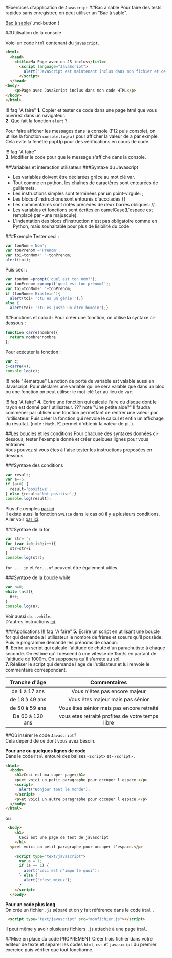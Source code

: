 #Exercices d'application de `Javascript`
##Bac à sable
Pour faire des tests rapides sans enregistrer, on peut utiliser un "Bac à sable".

[Bac à sable](http://jsbin.com/wuqevezoku/edit?html,js,console){ .md-button }

##Utilisation de la console

Voici un code `html` contenant du `javascript`.

```html
<html>
  <head>
    <title>Ma Page avec un JS inclus</title>
      <script language="JavaScript">
        alert("JavaScript est maintenant inclus dans mon fichier et ce message s'affiche dans une fenêtre d'alerte");
      </script>
  </head>
<body>
    <p>Page avec JavaScript inclus dans mon code HTML</p>
</body>
</html>

```

!!! faq "A faire"
    **1.** Copier et tester ce code dans une page html que vous ouvrirez dans un navigateur.  
    **2.** Que fait la fonction `alert` ? 

Pour faire afficher les messages dans la console (F12 puis console), on utilise la fonction `console.log(a)` pour afficher la valeur de a par exmple. Cela evite la fenêtre popUp pour des vérifications en cours de code.  

!!! faq "A faire"  
    **3.** Modifier le code pour que le message s'affiche dans la console.  

##Variables et interaction utilisateur
###Syntaxe du Javascript

- Les variables doivent être déclarées grâce au mot clé var.  
- Tout comme en python, les chaînes de caractères sont entourées de guillemets.  
- Les instructions simples sont terminées par un point-virgule: ;   
- Les blocs d'instructions sont entourés d'accolades {}  
- Les commentaires sont notés précédés de deux barres obliques: //.  
- Les variables et fonctions sont écrites en camelCase(L'espace est remplacé par -une majuscule).  
- L'indentation des blocs d'instruction n'est pas obligatoire comme en Python, mais souhaitable pour plus de lisibilité du code.  

###Exemple
Tester ceci :  
```js
var tonNom ='Nom';
var tonPrenom ='Prenom';
var toi=tonNom+' '+tonPrenom;
alert(toi);
```

Puis ceci :  
```js
var tonNom =prompt('quel est ton nom?');
var tonPrenom =prompt('quel est ton prénom?');
var toi=tonNom+' '+tonPrenom;
if (tonNom=='Einstein'){  
  alert(toi+ ':tu es un génie!');}
else {
  alert(toi+ ':tu es juste un être humain');} 
```

##Fonctions et calcul :
Pour créer une fonction, on utilise la syntaxe ci-dessous :  
```js
function carre(nombre){
  return nombre*nombre
};
```
Pour exécuter la fonction :  
```js
var c;
c=carre(4);
console.log(c);
```
!!! note "Remarque"
    La notion de porté de variable est valable aussi en Javascript. Pour déclarer une variable qui ne sera valable que dans un bloc ou une fonction on peut utiliser le mot-clé `let` au lieu de `var`. 


!!! faq "A faire"
    **4.** Ecrire une fonction qui calcule l'aire du disque dont le rayon est donné par l'utilisateur.
    ??? note "Une petite aide?"
          Il faudra commener par utiliser une fonction permettant de rentrer une valeur par l'utilisateur. Puis créer la fonction qui renvoie le calcul et enfin un affichage du résultat. (note : `Math.PI` permet d'obtenir la valeur de pi. ).

##Les boucles et les conditions
Pour chacune des syntaxes données ci-dessous, tester l'exemple donné et créer quelques lignes pour vous entrainer.  
Vous pouvez si vous êtes à l'aise tester les instructions proposées en dessous.  

###Syntaxe des conditions
```js
var result;
var a=-5;
if (a>0) {
  result='positive';
} else {result='Not positive';}
console.log(result);
```
Plus d'exemples [par ici](https://developer.mozilla.org/fr/docs/Web/JavaScript/Reference/Statements/if...else)  
Il existe aussi la fonction `SWITCH` dans le cas où il y a plusieurs conditions. Aller voir  [par ici](https://developer.mozilla.org/fr/docs/Web/JavaScript/Reference/Statements/switch).  

###Syntaxe de la for
```js
var str='';
for (var i=0;i<9;i++){
  str=str+i
}
console.log(str);
```
`for ... in` et `for...of` peuvent être également utiles.  

###Syntaxe de la boucle while
```js
var n=0;
while (n<3){
  n++;
}
console.log(n);
```
Voir aussi `do...while`.  
D'autres instructions [ici](https://developer.mozilla.org/fr/docs/Web/JavaScript/Reference/Statements).  

###Applications
!!! faq "A faire"
    **5.** Ecrire un script en utilisant une boucle for qui demande à l'utilisateur le nombre de frères et soeurs qu'il possède. Puis le programme demande les prénoms de chacun.  
    **6.** Ecrire un script qui calcule l'altitude de chute d'un parachutiste à chaque seconde. On estime qu'il descend à une vitesse de 15m/s en partant de l'altitude de 1000m. On supposera qu'il s'arrete au sol.  
    **7.** Réaliser le script qui demande l'age de l'utilisateur et lui renvoie le commentaire correspondant.  


|Tranche d'âge|Commentaires|  
|:-----------:|:----------:|  
|de 1 à 17 ans|Vous n'êtes pas encore majeur|  
|de 18 à 49 ans|Vous êtes majeur mais pas sénior|  
|de 50 à 59 ans|Vous êtes sénior mais pas encore retraité|  
|De 60 à 120 ans|vous etes retraité profites de votre temps libre|  

##Où insérer le code `Javascript`?  
Cela dépend de ce dont vous avez besoin.  

**Pour une ou quelques lignes de code**  
Dans le code `html` entouré des balises `<script>` et `</script>` .  
```html
<html>
  <body>
    <h1>Ceci est ma super page</h1>
    <p>et voici un petit paragraphe pour occuper l'espace.</p>
    <script>
      alert("Bonjour tout le monde"); 
    </script>
    <p>et voici un autre paragraphe pour occuper l'espace.</p>
  </body>
</html>
```
ou  
```html
 <body>
    <h1>
      Ceci est une page de test de javascript
    </h1>
  <p>et voici un petit paragraphe pour occuper l'espace.</p>

    <script type="text/javascript">
      var a = 1;
      if (a == 1) {
        alert("ceci est n'importe quoi");
      } else {
        alert("c'est mieux");
      }
    </script>
  </body>
```

**Pour un code plus long**  
On crée un fichier `.js` séparé et on y fait référence dans le code `html` .

```html
 <script type="text/javascript" src="monfichier.js"></script>
```

Il peut même y avoir plusieurs fichiers `.js` attaché à une page `html`.  

##Mise en place du code PROPREMENT 
Créer trois fichier dans votre éditeur de texte et séparer les codes `html`, `css` et `javascript` du premier exercice puis vérifier que tout fonctionne.



